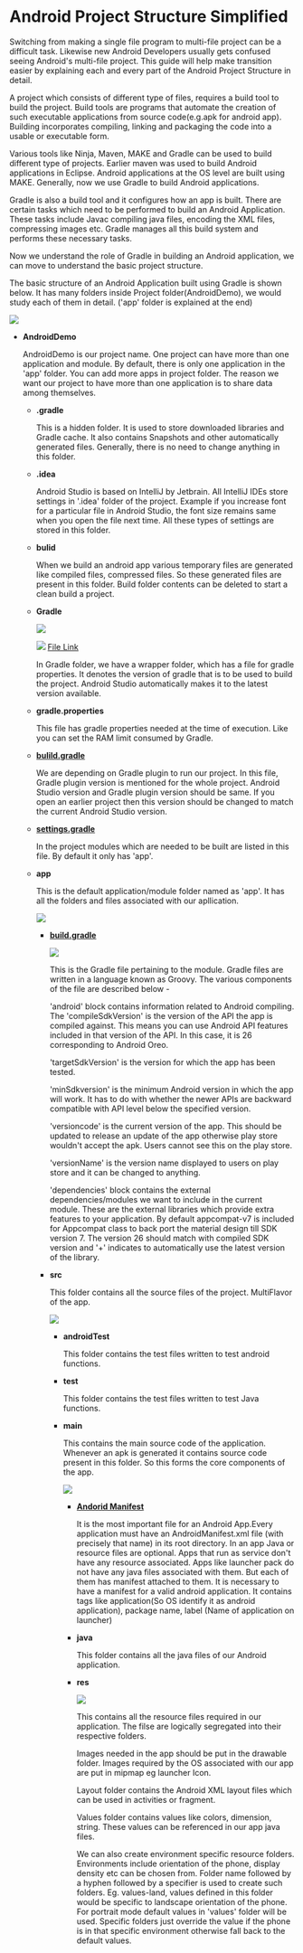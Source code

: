
# Android Project Structure Simplified

Switching from making a single file program to multi-file project can be a difficult task. Likewise new Android Developers usually gets confused seeing Android's multi-file project. This guide will help make transition easier by explaining each and every part of the Android Project Structure in detail.

A project which consists of different type of files, requires a build tool to build the project. Build tools are programs that automate the creation of such executable applications from source code(e.g.apk for android app). Building incorporates compiling, linking and packaging the code into a usable or executable form.

Various tools like Ninja, Maven, MAKE and Gradle can be used to build different type of projects. Earlier maven was used to build Android applications in Eclipse. Android applications at the OS level are built using MAKE. Generally, now we use Gradle to build Android applications.

Gradle is also a build tool and it configures how an app is built. There are certain tasks which need to be performed to build an Android Application. These tasks include Javac compiling java files, encoding the XML files, compressing images etc. Gradle manages all this build system and performs these necessary tasks.    

Now we understand the role of Gradle in building an Android application, we can move to understand the basic project structure.

The basic structure of an Android Application built using Gradle is shown below. It has many folders inside Project folder(AndroidDemo), we would study each of them in detail. ('app' folder is explained at the end)

![](images/projStructure.png)

* **AndroidDemo**

    AndroidDemo is our project name. One project can have more than one application and module. By default, there is only one application in the 'app' folder. You can add more apps in project folder. The reason we want our project to have more than one application is to share data among themselves.

    * **.gradle**

      This is a hidden folder. It is used to store downloaded libraries and Gradle cache. It also contains Snapshots and other automatically generated files. Generally, there is no need to change anything in this folder.

    * **.idea**

      Android Studio is based on IntelliJ by Jetbrain. All IntelliJ IDEs store settings in '.idea' folder of the project. Example if you increase font for a particular file in Android Studio, the font size remains same when you open the file next time. All these types of settings are stored in this folder.

    * **bulid**

      When we build an android app various temporary files are generated like compiled files, compressed files. So these generated files are present in this folder. Build folder contents can be deleted to start a clean build a project.

    * **Gradle**

      ![](images/gradle.png)

      ![](images/gradleWrapper.png)
      [File Link](./AndroidDemo/gradle/wrapper/gradle-wrapper.properties)

      In Gradle folder, we have a wrapper folder, which has a file for gradle properties. It denotes the version of gradle that is to be used to build the project. Android Studio automatically makes it to the latest version available.

    * **gradle.properties**

      This file has gradle properties needed at the time of execution. Like you can set the RAM limit consumed by Gradle.

    * **[bulild.gradle](./AndroidDemo/build.gradle)**

        We are depending on Gradle plugin to run our project. In this file, Gradle plugin version is mentioned for the whole project. Android Studio version and Gradle plugin version should be same. If you open an earlier project then this version should be changed to match the current Android Studio version.

    * **[settings.gradle](./AndroidDemo/settings.gradle)**

        In the project modules which are needed to be built are listed in this file. By default it only has 'app'.

    * **app**

        This is the default application/module folder named as 'app'. It has all the folders and files associated with our apllication.

        ![](images/app.png)

        * **[build.gradle](./AndroidDemo/app/build.gradle)**

            ![](images/appgradle.png)

            This is the Gradle file pertaining to the module. Gradle files are written in a language known as Groovy. The various components of the file are described below -

            'android' block contains information related to Android compiling. The 'compileSdkVersion' is the version of the API the app is compiled against. This means you can use Android API features included in that version of the API. In this case, it is 26 corresponding to Android Oreo.

            'targetSdkVersion' is the version for which the app has been tested.  

            'minSdkversion' is the minimum Android version in which the app will work. It has to do with whether the newer APIs are backward compatible with API level below the specified version.

            'versioncode' is the current version of the app. This should be updated to release an update of the app otherwise play store wouldn't accept the apk. Users cannot see this on the play store.

            'versionName' is the version name displayed to users on play store and it can be changed to anything.

            'dependencies' block contains the external dependencies/modules we want to include in the current module. These are the external libraries which provide extra features to your application. By default appcompat-v7 is included for Appcompat class to back port the material design till SDK version 7. The version 26 should match with compiled SDK version and '+' indicates to automatically use the latest version of the library.

        * **src**

            This folder contains all the source files of the project.  MultiFlavor of the app.

            ![](images/src.png)

            * **androidTest**

                This folder contains the test files written to test android functions.
            * **test**

                This folder contains the test files written to test Java functions.
            * **main**

                This contains the main source code of the application. Whenever an apk is generated it contains source code present in this folder. So this forms the core components of the app.

                ![](images/main.png)

                * **[Andorid Manifest](./AndroidDemo/app/src/main/AndroidManifest.xml)**

                    It is the most important file for an Android App.Every application must have an AndroidManifest.xml file (with precisely that name) in its root directory. In an app Java or resource files are optional. Apps that run as service don't have any resource associated. Apps like launcher pack do not have any java files associated with them. But each of them has manifest attached to them.
                    It is necessary to have a manifest for a valid android application.
                    It contains tags like application(So OS identify it as android application), package name, label (Name of application on launcher)

                * **java**

                    This folder contains all the java files of our Android application.

                * **res**

                    ![](images/res.png)

                    This contains all the resource files required in our application. The filse are logically segregated into their respective folders.

                    Images needed in the app should be put in the drawable folder.
                    Images required by the OS associated with our app are put in mipmap eg launcher Icon.

                    Layout folder contains the Android XML layout files which can be used in activities or fragment.

                    Values folder contains values like colors, dimension, string. These values can be referenced in our app java files.

                    We can also create environment specific resource folders. Environments include orientation of the phone, display density etc can be chosen from.
                    Folder name followed by a hyphen followed by a specifier is used to create such folders.
                    Eg. values-land, values defined in this folder would be specific to landscape orientation of the phone. For portrait mode default values in 'values' folder will be used.
                    Specific folders just override the value if the phone is in that specific environment otherwise fall back to the default values.
